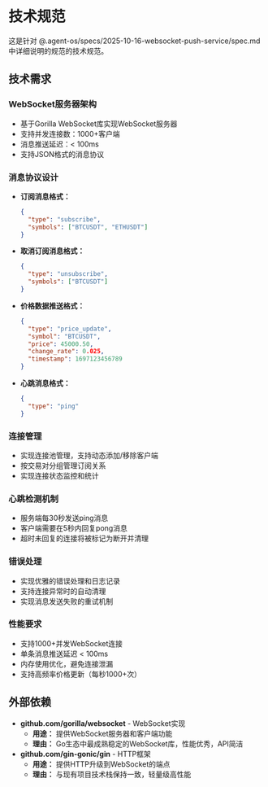 # 技术规范

这是针对 @.agent-os/specs/2025-10-16-websocket-push-service/spec.md 中详细说明的规范的技术规范。

## 技术需求

### WebSocket服务器架构
- 基于Gorilla WebSocket库实现WebSocket服务器
- 支持并发连接数：1000+客户端
- 消息推送延迟：< 100ms
- 支持JSON格式的消息协议

### 消息协议设计
- **订阅消息格式：**
  ```json
  {
    "type": "subscribe",
    "symbols": ["BTCUSDT", "ETHUSDT"]
  }
  ```
- **取消订阅消息格式：**
  ```json
  {
    "type": "unsubscribe", 
    "symbols": ["BTCUSDT"]
  }
  ```
- **价格数据推送格式：**
  ```json
  {
    "type": "price_update",
    "symbol": "BTCUSDT",
    "price": 45000.50,
    "change_rate": 0.025,
    "timestamp": 1697123456789
  }
  ```
- **心跳消息格式：**
  ```json
  {
    "type": "ping"
  }
  ```

### 连接管理
- 实现连接池管理，支持动态添加/移除客户端
- 按交易对分组管理订阅关系
- 实现连接状态监控和统计

### 心跳检测机制
- 服务端每30秒发送ping消息
- 客户端需要在5秒内回复pong消息
- 超时未回复的连接将被标记为断开并清理

### 错误处理
- 实现优雅的错误处理和日志记录
- 支持连接异常时的自动清理
- 实现消息发送失败的重试机制

### 性能要求
- 支持1000+并发WebSocket连接
- 单条消息推送延迟 < 100ms
- 内存使用优化，避免连接泄漏
- 支持高频率价格更新（每秒1000+次）

## 外部依赖

- **github.com/gorilla/websocket** - WebSocket实现
  - **用途：** 提供WebSocket服务器和客户端功能
  - **理由：** Go生态中最成熟稳定的WebSocket库，性能优秀，API简洁
- **github.com/gin-gonic/gin** - HTTP框架
  - **用途：** 提供HTTP升级到WebSocket的端点
  - **理由：** 与现有项目技术栈保持一致，轻量级高性能
